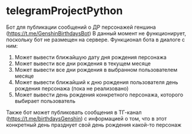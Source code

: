 # telegramProjectPython
 Бот для публикации сообщений о ДР персонажей геншина (https://t.me/GenshinBirthdaysBot)
В данный момент не функционирует, поскольку бот не размещен на сервере.
Функционал бота в диалоге с ним:
1) Может вывести ближайшую дату дня рождения персонажа
2) Может вывести все дни рождения в текущем месяце
3) Может вывести все дни рождения в выбранном пользователем месяце
4) Может вывести ближайший к дню рождения пользователя день рождения персонажа (пока не реализовано)
5) Может вывести день рождения конкретного персонажа, которого выбирает пользователь

Также бот может публиковать сообщения в ТГ-канал (https://t.me/birthdaysGenshin) с информацией о том, что в этот конкретный день празднует свой день рождения какой-то персонаж
